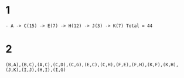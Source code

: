 # 1
    - A -> C(15) -> E(7) -> H(12) -> J(3) -> K(7) Total = 44
# 2
    (B,A),(B,C),(A,C),(C,D),(C,G),(E,C),(C,H),(F,E),(F,H),(K,F),(K,H),(J,K),(I,J),(H,I),(I,G)